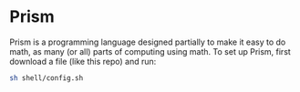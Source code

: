 # Prism
Prism is a programming language designed partially to make it easy to do math, as many (or all) parts of computing using math.
To set up Prism, first download a file (like this repo) and run:
```bash
sh shell/config.sh
```